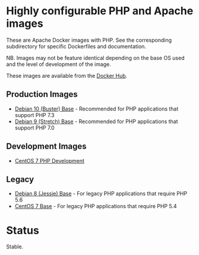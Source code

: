 # Highly configurable PHP and Apache images

These are Apache Docker images with PHP. See the corresponding subdirectory for specific Dockerfiles and documentation.

NB. Images may not be feature identical depending on the base OS used and the level of development of the image.

These images are available from the [Docker Hub](https://hub.docker.com/r/panubo/php-apache/).

## Production Images

- [Debian 10 (Buster) Base](/debian10) - Recommended for PHP applications that support PHP 7.3
- [Debian 9 (Stretch) Base](/debian9) - Recommended for PHP applications that support PHP 7.0

## Development Images

- [CentOS 7 PHP Development](/centos7)

## Legacy

- [Debian 8 (Jessie) Base](/debian8) - For legacy PHP applications that require PHP 5.6
- [CentOS 7 Base](/centos7) - For legacy PHP applications that require PHP 5.4

# Status

Stable.
